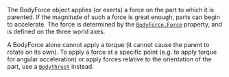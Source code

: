 The BodyForce object applies (or exerts) a force on the part to which it is
parented. If the magnitude of such a force is great enough, parts can begin to
accelerate. The force is determined by the [`BodyForce.Force`](https://create.roblox.com/docs/reference/engine/classes/BodyForce#Force) property,
and is defined on the three world axes.

A BodyForce alone cannot apply a torque (it cannot cause the parent to rotate
on its own). To apply a force at a specific point (e.g. to apply torque for
angular acceleration) or apply forces relative to the orientation of the part,
use a [`BodyThrust`](https://create.roblox.com/docs/reference/engine/classes/BodyThrust) instead.